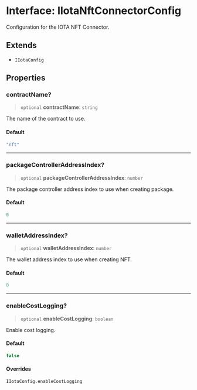 # Interface: IIotaNftConnectorConfig

Configuration for the IOTA NFT Connector.

## Extends

- `IIotaConfig`

## Properties

### contractName?

> `optional` **contractName**: `string`

The name of the contract to use.

#### Default

```ts
"nft"
```

***

### packageControllerAddressIndex?

> `optional` **packageControllerAddressIndex**: `number`

The package controller address index to use when creating package.

#### Default

```ts
0
```

***

### walletAddressIndex?

> `optional` **walletAddressIndex**: `number`

The wallet address index to use when creating NFT.

#### Default

```ts
0
```

***

### enableCostLogging?

> `optional` **enableCostLogging**: `boolean`

Enable cost logging.

#### Default

```ts
false
```

#### Overrides

`IIotaConfig.enableCostLogging`
